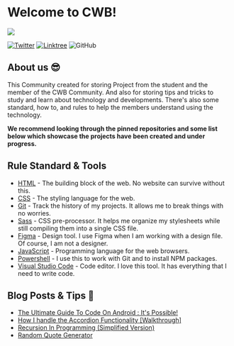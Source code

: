 # Welcome to CWB!

![](https://raw.githubusercontent.com)

<div align="left">
  <a href="https://twitter.com/cwb" target="_blank"><img src="https://img.shields.io/twitter/follow/cwb?logo=twitter&style=for-the-badge" alt="Twitter" /></a> 
  <a href="https://linktr.ee/cwb" target="_blank"><img src="https://img.shields.io/badge/Linktree-cwb-brightgreen?style=for-the-badge&logo=linktree" alt="Linktree" /></a>
  <img src="https://img.shields.io/github/license/cwbj/vanzasetia?color=green&style=for-the-badge" alt="GitHub">
</div>

## About us :sunglasses:

This Community created for storing Project from the student and the member of the CWB Community. And also for storing tips and tricks to study and learn about technology and developments. There's also some standard, how to, and rules to help the members understand using the technology.

**We recommend looking through the pinned repositories and some list below which showcase the projects have been created and under progress.**

## Rule Standard & Tools

- [HTML](https://developer.mozilla.org/en-US/docs/Web/html) - The building block of the web. No website can survive without this.
- [CSS](https://developer.mozilla.org/en-US/docs/Web/css) - The styling language for the web.
- [Git](https://git-scm.com/) - Track the history of my projects. It allows me to break things with no worries.
- [Sass](https://sass-lang.com/) - CSS pre-processor. It helps me organize my stylesheets while still compiling them into a single CSS file.
- [Figma](https://www.figma.com/) - Design tool. I use Figma when I am working with a design file. Of course, I am not a designer.
- [JavaScript](https://developer.mozilla.org/en-US/docs/Web/javascript) - Programming language for the web browsers.
- [Powershell](https://learn.microsoft.com/en-us/powershell/) - I use this to work with Git and to install NPM packages.
- [Visual Studio Code](https://code.visualstudio.com/) - Code editor. I love this tool. It has everything that I need to write code.

## Blog Posts & Tips :memo:

<!-- BLOG-POST-LIST:START -->

- [The Ultimate Guide To Code On Android : It&#39;s Possible!](https://community.codenewbie.org/vanzasetia/the-ultimate-guide-to-code-on-android-its-possible-5flo)
- [How I handle the Accordion Functionality [Walkthrough]](https://community.codenewbie.org/vanzasetia/how-i-handle-the-accordion-functionality-walkthrough-29n0)
- [Recursion In Programming &lpar;Simplified Version&rpar;](https://community.codenewbie.org/vanzasetia/recursion-in-programming-simplified-version-2792)
- [Random Quote Generator](https://community.codenewbie.org/vanzasetia/random-quote-generator-a8o)
<!-- BLOG-POST-LIST:END -->

